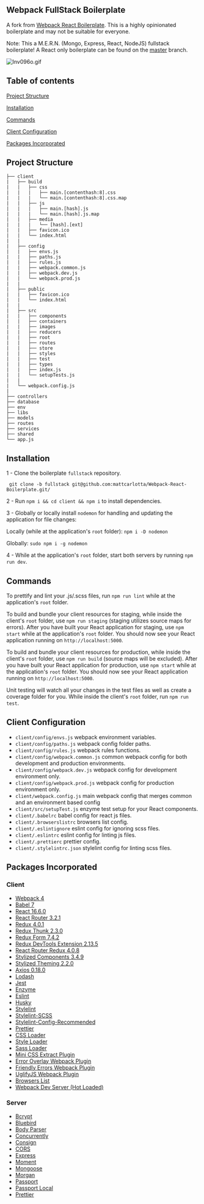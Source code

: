## Webpack FullStack Boilerplate

A fork from <a href="https://github.com/HashemKhalifa/webpack-react-boilerplate">Webpack React Boilerplate</a>. This is a highly opinionated boilerplate and may not be suitable for everyone.

Note: This a M.E.R.N. (Mongo, Express, React, NodeJS) fullstack boilerplate! A React only boilerplate can be found on the <a href="https://github.com/mattcarlotta/Webpack-React-Boilerplate/tree/master">master</a> branch.

![Inv096o.gif](https://i.imgur.com/Inv096o.gif)

## Table of contents

[Project Structure](#project-structure)

[Installation](#installation)

[Commands](#commands)

[Client Configuration](#client-configuration)

[Packages Incorporated](#packages-incorporated)

## Project Structure

```
├── client
|   ├── build
|   |   ├── css
|   |   |   ├── main.[contenthash:8].css
|   |   |   └── main.[contenthash:8].css.map
|   |   ├── js
|   |   |   ├── main.[hash].js
|   |   |   └── main.[hash].js.map
|   |   ├── media
|   |   |   └── [hash].[ext]
|   |   ├── favicon.ico
|   |   └── index.html
|   |
|   ├── config
|   |   ├── envs.js
|   |   ├── paths.js
|   |   ├── rules.js
|   |   ├── webpack.common.js
|   |   ├── webpack.dev.js
|   |   └── webpack.prod.js
|   |
|   ├── public
|   |   ├── favicon.ico
|   |   └── index.html
|   |
|   ├── src
|   |   ├── components
|   |   ├── containers
|   |   ├── images
|   |   ├── reducers
|   |   ├── root
|   |   ├── routes
|   |   ├── store
|   |   ├── styles
|   |   ├── test
|   |   ├── types
|   |   ├── index.js
|   |   └── setupTests.js
|   |
|   └── webpack.config.js
|
├── controllers
├── database
├── env
├── libs
├── models
├── routes
├── services
├── shared
└── app.js
```

## Installation

1 - Clone the boilerplate `fullstack` repository.

```
 git clone -b fullstack git@github.com:mattcarlotta/Webpack-React-Boilerplate.git/
```

2 - Run `npm i && cd client && npm i` to install dependencies.

3 - Globally or locally install `nodemon` for handling and updating the application for file changes:

Locally (while at the application's `root` folder): `npm i -D nodemon`

Globally: `sudo npm i -g nodemon`

4 - While at the application's `root` folder, start both servers by running `npm run dev`.

## Commands

To prettify and lint your .js/.scss files, run `npm run lint` while at the application's `root` folder.

To build and bundle your client resources for staging, while inside the client's `root` folder, use `npm run staging` (staging utilizes source maps for errors). After you have built your React application for staging, use `npm start` while at the application's `root` folder. You should now see your React application running on `http://localhost:5000`.

To build and bundle your client resources for production, while inside the client's `root` folder, use `npm run build` (source maps will be excluded). After you have built your React application for production, use `npm start` while at the application's `root` folder. You should now see your React application running on `http://localhost:5000`.

Unit testing will watch all your changes in the test files as well as create a coverage folder for you. While inside the client's `root` folder, run `npm run test`.

## Client Configuration

- `client/config/envs.js` webpack environment variables.
- `client/config/paths.js` webpack config folder paths.
- `client/config/rules.js` webpack rules functions.
- `client/config/webpack.common.js` common webpack config for both development and production environments.
- `client/config/webpack.dev.js` webpack config for development environment only.
- `client/config/webpack.prod.js` webpack config for production environment only.
- `client/webpack.config.js` main webpack config that merges common and an environment based config
- `client/src/setupTest.js` enzyme test setup for your React components.
- `client/.babelrc` babel config for react js files.
- `client/.browserslistrc` browsers list config.
- `client/.eslintignore` eslint config for ignoring scss files.
- `client/.eslintrc` eslint config for linting js files.
- `client/.prettierc` prettier config.
- `client/.stylelintrc.json` stylelint config for linting scss files.

## Packages Incorporated

### Client

- [Webpack 4](https://github.com/webpack/webpack)
- [Babel 7](https://github.com/babel/babel)
- [React 16.6.0](https://github.com/facebook/react)
- [React Router 3.2.1](https://github.com/ReactTraining/react-router/releases/tag/v3.2.1)
- [Redux 4.0.1](https://github.com/reduxjs/redux)
- [Redux Thunk 2.3.0](https://github.com/reduxjs/redux-thunk)
- [Redux Form 7.4.2](https://redux-form.com/)
- [Redux DevTools Extension 2.13.5](https://github.com/zalmoxisus/redux-devtools-extension)
- [React Router Redux 4.0.8](https://github.com/reactjs/react-router-redux)
- [Stylized Components 3.4.9](https://github.com/styled-components/styled-components)
- [Stylized Theming 2.2.0](https://github.com/styled-components/styled-theming)
- [Axios 0.18.0](https://github.com/axios/axios)
- [Lodash](https://github.com/lodash/lodash)
- [Jest](https://github.com/facebook/jest)
- [Enzyme](http://airbnb.io/enzyme/)
- [Eslint](https://github.com/eslint/eslint/)
- [Husky](https://github.com/typicode/husky)
- [Stylelint](https://stylelint.io/)
- [Stylelint-SCSS](https://github.com/kristerkari/stylelint-scss)
- [Stylelint-Config-Recommended](https://github.com/stylelint/stylelint-config-recommended)
- [Prettier](https://github.com/prettier/prettier)
- [CSS Loader](https://github.com/webpack-contrib/css-loader)
- [Style Loader](https://github.com/webpack-contrib/style-loader)
- [Sass Loader](https://github.com/webpack-contrib/sass-loader)
- [Mini CSS Extract Plugin](https://github.com/webpack-contrib/mini-css-extract-plugin)
- [Error Overlay Webpack Plugin](https://github.com/smooth-code/error-overlay-webpack-plugin)
- [Friendly Errors Webpack Plugin](https://github.com/geowarin/friendly-errors-webpack-plugin)
- [UglifyJS Webpack Plugin](https://www.npmjs.com/package/uglifyjs-webpack-plugin)
- [Browsers List](https://github.com/browserslist/browserslist)
- [Webpack Dev Server (Hot Loaded)](https://github.com/webpack/webpack-dev-server)

### Server

- [Bcrypt](https://github.com/kelektiv/node.bcrypt.js)
- [Bluebird](https://github.com/petkaantonov/bluebird)
- [Body Parser](https://github.com/expressjs/body-parser)
- [Concurrently](https://github.com/kimmobrunfeldt/concurrently)
- [Consign](https://github.com/jarradseers/consign)
- [CORS](https://github.com/expressjs/cors)
- [Express](http://expressjs.com/)
- [Moment](http://momentjs.com/)
- [Mongoose](https://mongoosejs.com/)
- [Morgan](https://github.com/expressjs/morgan)
- [Passport](http://www.passportjs.org/)
- [Passport Local](https://github.com/jaredhanson/passport-local)
- [Prettier](https://github.com/prettier/prettier)
